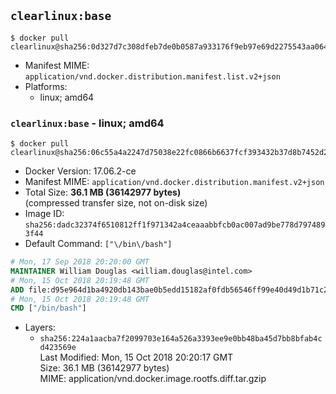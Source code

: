 ## `clearlinux:base`

```console
$ docker pull clearlinux@sha256:0d327d7c308dfeb7de0b0587a933176f9eb97e69d2275543aa064861474d9cf0
```

-	Manifest MIME: `application/vnd.docker.distribution.manifest.list.v2+json`
-	Platforms:
	-	linux; amd64

### `clearlinux:base` - linux; amd64

```console
$ docker pull clearlinux@sha256:06c55a4a2247d75038e22fc0866b6637fcf393432b37d8b7452d2629c0b2e9ee
```

-	Docker Version: 17.06.2-ce
-	Manifest MIME: `application/vnd.docker.distribution.manifest.v2+json`
-	Total Size: **36.1 MB (36142977 bytes)**  
	(compressed transfer size, not on-disk size)
-	Image ID: `sha256:dadc32374f6510812ff1f971342a4ceaaabbfcb0ac007ad9be778d7974893f44`
-	Default Command: `["\/bin\/bash"]`

```dockerfile
# Mon, 17 Sep 2018 20:20:00 GMT
MAINTAINER William Douglas <william.douglas@intel.com>
# Mon, 15 Oct 2018 20:19:48 GMT
ADD file:d95e964d1ba4920db143bae0b5edd15182af0fdb56546ff99e40d49d1b71c2c9 in / 
# Mon, 15 Oct 2018 20:19:48 GMT
CMD ["/bin/bash"]
```

-	Layers:
	-	`sha256:224a1aacba7f2099703e164a526a3393ee9e0bb48ba45d7bb8bfab4cd423569e`  
		Last Modified: Mon, 15 Oct 2018 20:20:17 GMT  
		Size: 36.1 MB (36142977 bytes)  
		MIME: application/vnd.docker.image.rootfs.diff.tar.gzip
